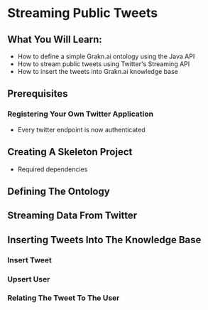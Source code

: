 # Streaming Public Tweets
## What You Will Learn:
- How to define a simple Grakn.ai ontology using the Java API
- How to stream public tweets using Twitter's Streaming API
- How to insert the tweets into Grakn.ai knowledge base

## Prerequisites
### Registering Your Own Twitter Application
- Every twitter endpoint is now authenticated

## Creating A Skeleton Project
- Required dependencies

## Defining The Ontology
## Streaming Data From Twitter
## Inserting Tweets Into The Knowledge Base
### Insert Tweet
### Upsert User
### Relating The Tweet To The User
